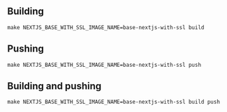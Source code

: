 ## Building
`make NEXTJS_BASE_WITH_SSL_IMAGE_NAME=base-nextjs-with-ssl build`

## Pushing
`make NEXTJS_BASE_WITH_SSL_IMAGE_NAME=base-nextjs-with-ssl push`

## Building and pushing
`make NEXTJS_BASE_WITH_SSL_IMAGE_NAME=base-nextjs-with-ssl build push`

